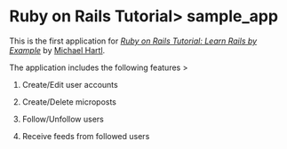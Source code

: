 # Ruby on Rails Tutorial> sample_app

This is the first application for
[*Ruby on Rails Tutorial: Learn Rails by Example*](http://railstutorial.org/)
by [Michael Hartl](http://michaelhartl.com/).

The application includes the following features >

1. Create/Edit user accounts

2. Create/Delete microposts

3. Follow/Unfollow users

4. Receive feeds from followed users
